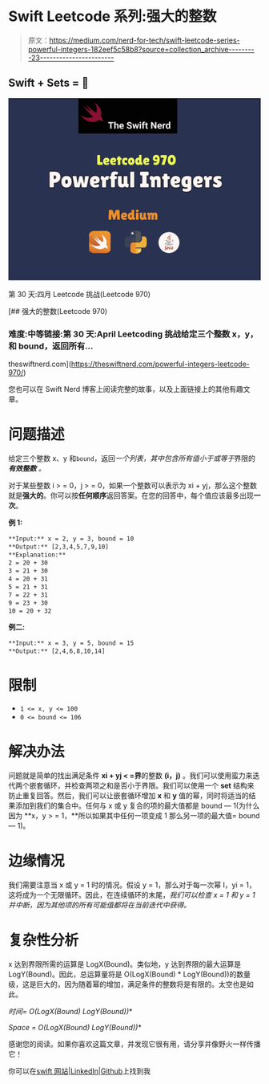 # Swift Leetcode 系列:强大的整数

> 原文：<https://medium.com/nerd-for-tech/swift-leetcode-series-powerful-integers-182eef5c58b8?source=collection_archive---------23----------------------->

## Swift + Sets = **🤯**

![](img/b8947c54fbd8d1e00af2607bc36e78ad.png)

第 30 天:四月 Leetcode 挑战(Leetcode 970)

[](https://theswiftnerd.com/powerful-integers-leetcode-970/) [## 强大的整数(Leetcode 970)

### 难度:中等链接:第 30 天:April Leetcoding 挑战给定三个整数 x，y，和 bound，返回所有…

theswiftnerd.com](https://theswiftnerd.com/powerful-integers-leetcode-970/) 

您也可以在 Swift Nerd 博客上阅读完整的故事，以及上面链接上的其他有趣文章。

# 问题描述

给定三个整数 x、y 和`bound`，返回*一个列表，其中包含所有值小于或等于*界限的 ***有效整数*** *。*

对于某些整数 i > = 0，j > = 0，如果一个整数可以表示为 xi + yj，那么这个整数就是**强大的**。你可以按**任何顺序**返回答案。在您的回答中，每个值应该最多出现**一次**。

**例 1:**

```
**Input:** x = 2, y = 3, bound = 10
**Output:** [2,3,4,5,7,9,10]
**Explanation:**
2 = 20 + 30
3 = 21 + 30
4 = 20 + 31
5 = 21 + 31
7 = 22 + 31
9 = 23 + 30
10 = 20 + 32
```

**例二:**

```
**Input:** x = 3, y = 5, bound = 15
**Output:** [2,4,6,8,10,14]
```

# 限制

*   `1 <= x, y <= 100`
*   `0 <= bound <= 106`

# 解决办法

问题就是简单的找出满足条件 **xi + yj < =界**的整数 **(i，j)** 。我们可以使用蛮力来迭代两个嵌套循环，并检查两项之和是否小于界限。我们可以使用一个 **set** 结构来防止重复回答。然后，我们可以让嵌套循环增加 **x** 和 **y** 值的幂，同时将适当的结果添加到我们的集合中。任何与 x 或 y 复合的项的最大值都是 bound — 1(为什么因为 **x，y > = 1，**所以如果其中任何一项变成 1 那么另一项的最大值= bound — 1)。

# 边缘情况

我们需要注意当 x 或 y = 1 时的情况。假设 y = 1，那么对于每一次幂 I，yi = 1，这将成为一个无限循环。因此，在连续循环的末尾，*我们可以检查 x = 1 和 y = 1 并中断，因为其他项的所有可能值都将在当前迭代中获得。*

# 复杂性分析

x 达到界限所需的运算是 LogX(Bound)。类似地，y 达到界限的最大运算是 LogY(Bound)。因此，总运算量将是 O(LogX(Bound) * LogY(Bound))的数量级，这是巨大的，因为随着幂的增加，满足条件的整数将是有限的。太空也是如此。

**时间= O(LogX(Bound)* LogY(Bound))**

**Space = O(LogX(Bound)* LogY(Bound))**

感谢您的阅读。如果你喜欢这篇文章，并发现它很有用，请分享并像野火一样传播它！

你可以在[swift 网站](https://theswiftnerd.com/)|[LinkedIn](https://www.linkedin.com/in/varunrathi28/)|[Github](https://github.com/varunrathi28)上找到我
